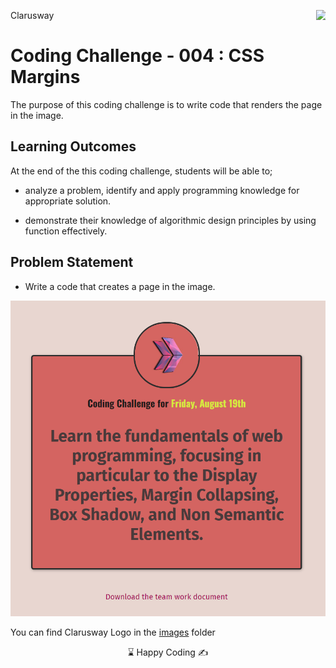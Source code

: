 <p>Clarusway<img align="right"
  src="https://secure.meetupstatic.com/photos/event/3/1/b/9/600_488352729.jpeg"  width="15px"></p>

# Coding Challenge - 004 : CSS Margins

The purpose of this coding challenge is to write code that renders the page in the image.

## Learning Outcomes

At the end of the this coding challenge, students will be able to;

- analyze a problem, identify and apply programming knowledge for appropriate solution.

- demonstrate their knowledge of algorithmic design principles by using function effectively.

## Problem Statement

- Write a code that creates a page in the image.

![CSS Margin](./margin.png)

You can find Clarusway Logo in the [images](./images/) folder

<center> ⌛ Happy Coding  ✍ </center>

